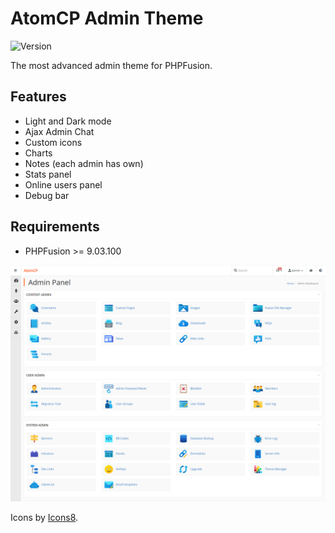 # AtomCP Admin Theme

![Version](https://img.shields.io/badge/Version-2.0.0-blue.svg)

The most advanced admin theme for PHPFusion.

## Features

- Light and Dark mode
- Ajax Admin Chat
- Custom icons
- Charts
- Notes (each admin has own)
- Stats panel
- Online users panel
- Debug bar

## Requirements

- PHPFusion >= 9.03.100

![Preview](screenshot.png)

Icons by [Icons8](https://icons8.com/).
